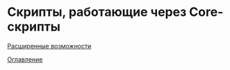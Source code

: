 # Скрипты, работающие через Core-скрипты


[Расширенные возможности](advancedFeatues.md)

[Оглавление](../README.md)